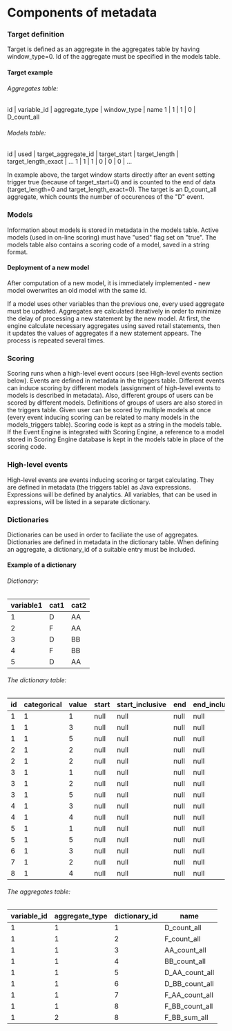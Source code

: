 # Components of metadata #
### Target definition ###
Target is defined as an aggregate in the aggregates table by having window_type=0. Id of the aggregate must be specified in the models table.
#### Target example ####
###### Aggregates table: ######

id | variable\_id | aggregate\_type | window\_type | name
1 | 1 | 1 | 0 | D_count_all

###### Models table: ######

id | used | target\_aggregate\_id | target\_start | target\_length | target\_length\_exact | ...
1 | 1 | 1 | 0 | 0 | 0 | ...

In example above, the target window starts directly after an event setting trigger true (because of target\_start=0) and is counted to the end of data (target\_length=0 and target\_length\_exact=0). The target is an D_count_all aggregate, which counts the number of occurences of the "D" event.

### Models ###
Information about models is stored in metadata in the models table. Active models (used in on-line scoring) must have "used" flag set on "true". The models table also contains a scoring code of a model, saved in a string format.
#### Deployment of a new model ####
After computation of a new model, it is immediately implemented - new model owerwrites an old model with the same id.

If a model uses other variables than the previous one, every used aggregate must be updated. Aggregates are calculated iteratively in order to minimize the delay of processing a new statement by the new model. At first, the engine calculate necessary aggregates using saved retail statements, then it updates the values of aggregates if a new statement appears. The process is repeated several times.

### Scoring ###
Scoring runs when a high-level event occurs (see High-level events section below). Events are defined in metadata in the triggers table. Different events can induce scoring by different models (assignment of high-level events to models is described in metadata). Also, different groups of users can be scored by different models. Definitions of groups of users are also stored in the triggers table. Given user can be scored by multiple models at once (every event inducing scoring can be related to many models in the models_triggers table). Scoring code is kept as a string in the models table. If the Event Engine is integrated with Scoring Engine, a reference to a model stored in Scoring Engine database is kept in the models table in place of the scoring code.

### High-level events ###
High-level events are events inducing scoring or target calculating. They are defined in metadata (the triggers table) as Java expressions. Expressions will be defined by analytics. All variables, that can be used in expressions, will be listed in a separate dictionary.

### Dictionaries ###
Dictionaries can be used in order to faciliate the use of aggregates. Dictionaries are defined in metadata in the dictionary table. When defining an aggregate, a dictionary_id of a suitable entry must be included.
#### Example of a dictionary ####
###### Dictionary: ######

variable1 | cat1 | cat2
-|-|-
1 | D | AA
2 | F | AA
3 | D | BB
4 | F | BB
5 | D | AA

###### The dictionary table: ######

id | categorical | value | start | start\_inclusive | end | end\_inclusive | mapped\_value
-|-|-|-|-|-|-|-
1|1|1|null|null|null|null|D
1|1|3|null|null|null|null|D
1|1|5|null|null|null|null|D
2|1|2|null|null|null|null|F
2|1|2|null|null|null|null|F
3|1|1|null|null|null|null|AA
3|1|2|null|null|null|null|AA
3|1|5|null|null|null|null|AA
4|1|3|null|null|null|null|BB
4|1|4|null|null|null|null|BB
5|1|1|null|null|null|null|D\_AA
5|1|5|null|null|null|null|D\_AA
6|1|3|null|null|null|null|D\_BB
7|1|2|null|null|null|null|F\_AA
8|1|4|null|null|null|null|F\_BB

###### The aggregates table: ######
variable\_id | aggregate\_type | dictionary\_id | name
-|-|-|-
1|1|1|D\_count\_all
1|1|2|F\_count\_all
1|1|3|AA\_count\_all
1|1|4|BB\_count\_all
1|1|5|D\_AA\_count\_all
1|1|6|D\_BB\_count\_all
1|1|7|F\_AA\_count\_all
1|1|8|F\_BB\_count\_all
1|2|8|F\_BB\_sum\_all


